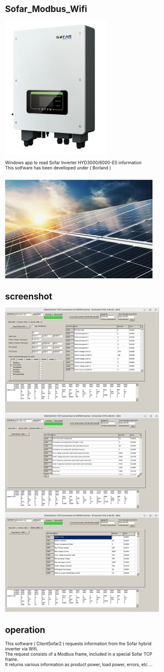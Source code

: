 # Sofar_Modbus_Wifi
![Image](Sofar-HYD6000-ES.png)

Windows app to read Sofar Inverter HYD3000/6000-ES information  <br>
This sotfware has been develloped under ( Borland ) <br><br>

![Image](panneau-photovoltaique.png)

# screenshot
![Image](ClientSofar2-a.png) <br>
![Image](ClientSofar2-b.png) <br>
![Image](ClientSofar2-c.png) <br>

# operation
This software ( ClientSofar2 ) requests information from the Sofar hybrid inverter via Wifi. <br>
The request consists of a Modbus frame, included in a special Sofar TCP frame. <br>
It returns various information as product power, load power, errors, etc ... <br>


